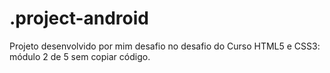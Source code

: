 # .project-android

Projeto desenvolvido por mim desafio no desafio do Curso HTML5 e CSS3: módulo 2 de 5 sem copiar código.
